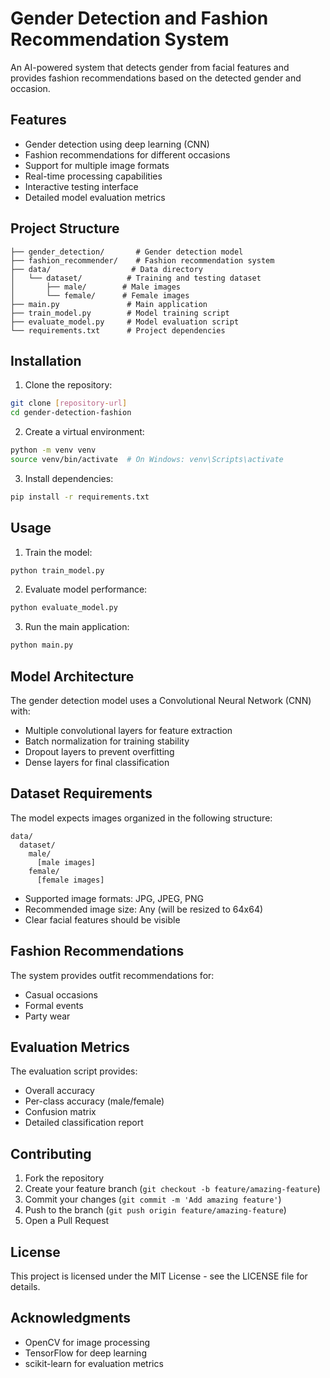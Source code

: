 # Gender Detection and Fashion Recommendation System

An AI-powered system that detects gender from facial features and provides fashion recommendations based on the detected gender and occasion.

## Features

- Gender detection using deep learning (CNN)
- Fashion recommendations for different occasions
- Support for multiple image formats
- Real-time processing capabilities
- Interactive testing interface
- Detailed model evaluation metrics

## Project Structure

```
├── gender_detection/       # Gender detection model
├── fashion_recommender/    # Fashion recommendation system
├── data/                  # Data directory
│   └── dataset/          # Training and testing dataset
│       ├── male/        # Male images
│       └── female/      # Female images
├── main.py               # Main application
├── train_model.py        # Model training script
├── evaluate_model.py     # Model evaluation script
└── requirements.txt      # Project dependencies
```

## Installation

1. Clone the repository:
```bash
git clone [repository-url]
cd gender-detection-fashion
```

2. Create a virtual environment:
```bash
python -m venv venv
source venv/bin/activate  # On Windows: venv\Scripts\activate
```

3. Install dependencies:
```bash
pip install -r requirements.txt
```

## Usage

1. Train the model:
```bash
python train_model.py
```

2. Evaluate model performance:
```bash
python evaluate_model.py
```

3. Run the main application:
```bash
python main.py
```

## Model Architecture

The gender detection model uses a Convolutional Neural Network (CNN) with:
- Multiple convolutional layers for feature extraction
- Batch normalization for training stability
- Dropout layers to prevent overfitting
- Dense layers for final classification

## Dataset Requirements

The model expects images organized in the following structure:
```
data/
  dataset/
    male/
      [male images]
    female/
      [female images]
```

- Supported image formats: JPG, JPEG, PNG
- Recommended image size: Any (will be resized to 64x64)
- Clear facial features should be visible

## Fashion Recommendations

The system provides outfit recommendations for:
- Casual occasions
- Formal events
- Party wear

## Evaluation Metrics

The evaluation script provides:
- Overall accuracy
- Per-class accuracy (male/female)
- Confusion matrix
- Detailed classification report

## Contributing

1. Fork the repository
2. Create your feature branch (`git checkout -b feature/amazing-feature`)
3. Commit your changes (`git commit -m 'Add amazing feature'`)
4. Push to the branch (`git push origin feature/amazing-feature`)
5. Open a Pull Request

## License

This project is licensed under the MIT License - see the LICENSE file for details.

## Acknowledgments

- OpenCV for image processing
- TensorFlow for deep learning
- scikit-learn for evaluation metrics 